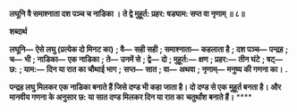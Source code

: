 **लघूनि वै समाश्नाता दश पञ्च च नाडिका ।** **ते द्वे मुहूर्त: प्रहर: षड्याम: सप्त वा नृणाम् ॥ ८॥** 

**शब्दार्थ** 

**लघूनि—** **ऐसे लघु (प्रत्येक दो मिनट का)** **; वै—** **सही सही** **; समाश्नाता—** **कहलाता है** **; दश पञ्च—** **पन्द्रह** **; च—** **भी** **; नाडिका—** **एक नाडिका** **; ते—** **उनमें से** **; द्वे—** **दो** **; मुहूर्त:—** **क्षण** **; प्रहर:—** **तीन घंटे** **; षट्—** **छ:** **; याम:—** **दिन या रात का चौथाई भाग** **;** **सप्त—** **सात** **; वा—** **अथवा** **; नृणाम्—** **मनुष्य की गणना का।** **.** 

**पन्द्रह लघु मिलकर एक नाडिका बनाते हैं जिसे दण्ड भी कहा जाता है। दो दण्ड से एक** **मुहूर्त बनता है। और मानवीय गणना के अनुसार छ: या सात दण्ड मिलकर दिन या रात का** **चतुर्थांश बनाते हैं।** **** 